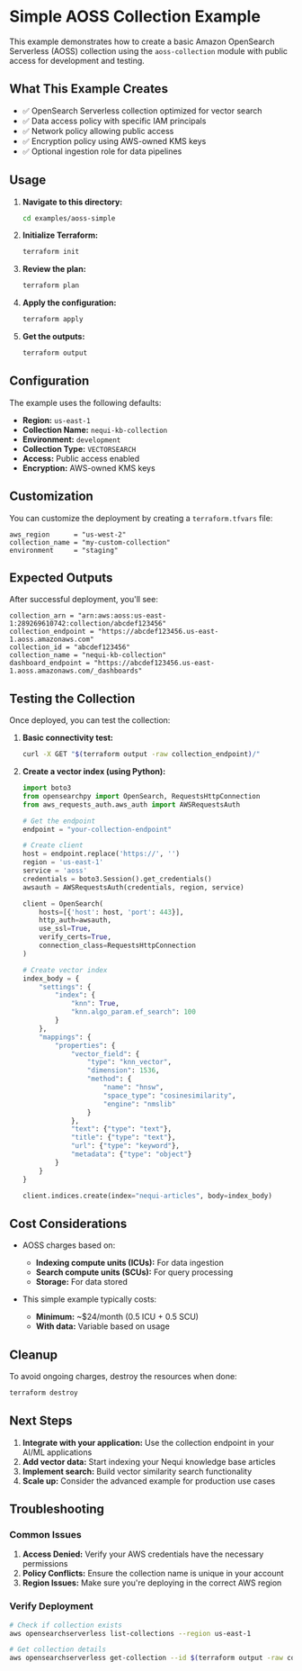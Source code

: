 # Simple AOSS Collection Example

This example demonstrates how to create a basic Amazon OpenSearch Serverless (AOSS) collection using the `aoss-collection` module with public access for development and testing.

## What This Example Creates

- ✅ OpenSearch Serverless collection optimized for vector search
- ✅ Data access policy with specific IAM principals
- ✅ Network policy allowing public access
- ✅ Encryption policy using AWS-owned KMS keys
- ✅ Optional ingestion role for data pipelines

## Usage

1. **Navigate to this directory:**
   ```bash
   cd examples/aoss-simple
   ```

2. **Initialize Terraform:**
   ```bash
   terraform init
   ```

3. **Review the plan:**
   ```bash
   terraform plan
   ```

4. **Apply the configuration:**
   ```bash
   terraform apply
   ```

5. **Get the outputs:**
   ```bash
   terraform output
   ```

## Configuration

The example uses the following defaults:
- **Region:** `us-east-1`
- **Collection Name:** `nequi-kb-collection`
- **Environment:** `development`
- **Collection Type:** `VECTORSEARCH`
- **Access:** Public access enabled
- **Encryption:** AWS-owned KMS keys

## Customization

You can customize the deployment by creating a `terraform.tfvars` file:

```hcl
aws_region      = "us-west-2"
collection_name = "my-custom-collection"
environment     = "staging"
```

## Expected Outputs

After successful deployment, you'll see:

```
collection_arn = "arn:aws:aoss:us-east-1:289269610742:collection/abcdef123456"
collection_endpoint = "https://abcdef123456.us-east-1.aoss.amazonaws.com"
collection_id = "abcdef123456"
collection_name = "nequi-kb-collection"
dashboard_endpoint = "https://abcdef123456.us-east-1.aoss.amazonaws.com/_dashboards"
```

## Testing the Collection

Once deployed, you can test the collection:

1. **Basic connectivity test:**
   ```bash
   curl -X GET "$(terraform output -raw collection_endpoint)/"
   ```

2. **Create a vector index (using Python):**
   ```python
   import boto3
   from opensearchpy import OpenSearch, RequestsHttpConnection
   from aws_requests_auth.aws_auth import AWSRequestsAuth

   # Get the endpoint
   endpoint = "your-collection-endpoint"
   
   # Create client
   host = endpoint.replace('https://', '')
   region = 'us-east-1'
   service = 'aoss'
   credentials = boto3.Session().get_credentials()
   awsauth = AWSRequestsAuth(credentials, region, service)

   client = OpenSearch(
       hosts=[{'host': host, 'port': 443}],
       http_auth=awsauth,
       use_ssl=True,
       verify_certs=True,
       connection_class=RequestsHttpConnection
   )

   # Create vector index
   index_body = {
       "settings": {
           "index": {
               "knn": True,
               "knn.algo_param.ef_search": 100
           }
       },
       "mappings": {
           "properties": {
               "vector_field": {
                   "type": "knn_vector",
                   "dimension": 1536,
                   "method": {
                       "name": "hnsw",
                       "space_type": "cosinesimilarity",
                       "engine": "nmslib"
                   }
               },
               "text": {"type": "text"},
               "title": {"type": "text"},
               "url": {"type": "keyword"},
               "metadata": {"type": "object"}
           }
       }
   }

   client.indices.create(index="nequi-articles", body=index_body)
   ```

## Cost Considerations

- AOSS charges based on:
  - **Indexing compute units (ICUs):** For data ingestion
  - **Search compute units (SCUs):** For query processing
  - **Storage:** For data stored

- This simple example typically costs:
  - **Minimum:** ~$24/month (0.5 ICU + 0.5 SCU)
  - **With data:** Variable based on usage

## Cleanup

To avoid ongoing charges, destroy the resources when done:

```bash
terraform destroy
```

## Next Steps

1. **Integrate with your application:** Use the collection endpoint in your AI/ML applications
2. **Add vector data:** Start indexing your Nequi knowledge base articles
3. **Implement search:** Build vector similarity search functionality
4. **Scale up:** Consider the advanced example for production use cases

## Troubleshooting

### Common Issues

1. **Access Denied:** Verify your AWS credentials have the necessary permissions
2. **Policy Conflicts:** Ensure the collection name is unique in your account
3. **Region Issues:** Make sure you're deploying in the correct AWS region

### Verify Deployment

```bash
# Check if collection exists
aws opensearchserverless list-collections --region us-east-1

# Get collection details
aws opensearchserverless get-collection --id $(terraform output -raw collection_id) --region us-east-1
```